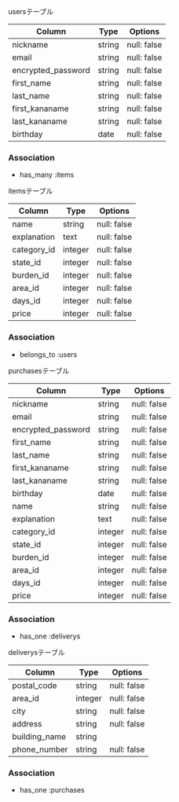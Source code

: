 usersテーブル

| Column             | Type   | Options
| ---------          | ------ | --------
| nickname           | string | null: false
| email              | string | null: false
| encrypted_password | string | null: false
| first_name         | string | null: false
| last_name          | string | null: false
| first_kananame     | string | null: false
| last_kananame      | string | null: false
| birthday           | date   | null: false

### Association

- has_many :items


itemsテーブル

| Column      | Type       | Options
| ----------- | ---------- | --------
| name        | string     | null: false
| explanation | text       | null: false
| category_id | integer    | null: false
| state_id    | integer    | null: false
| burden_id   | integer    | null: false
| area_id     | integer    | null: false
| days_id     | integer    | null: false
| price       | integer    | null: false

### Association

- belongs_to :users

purchasesテーブル

| Column             | Type       | Options
| ------------------ | ---------- | --------
| nickname           | string     | null: false
| email              | string     | null: false
| encrypted_password | string     | null: false
| first_name         | string     | null: false
| last_name          | string     | null: false
| first_kananame     | string     | null: false
| last_kananame      | string     | null: false
| birthday           | date       | null: false 
| name               | string     | null: false
| explanation        | text       | null: false
| category_id        | integer    | null: false
| state_id           | integer    | null: false
| burden_id          | integer    | null: false
| area_id            | integer    | null: false
| days_id            | integer    | null: false
| price              | integer    | null: false

### Association

- has_one :deliverys


deliverysテーブル

| Column        | Type         | Options
| ------------- | ------------ | --------
| postal_code   | string       | null: false
| area_id       | integer      | null: false
| city          | string       | null: false
| address       | string       | null: false
| building_name | string       | 
| phone_number  | string       | null: false

### Association

- has_one :purchases

